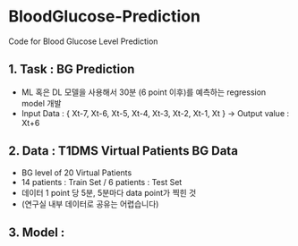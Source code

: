 # BloodGlucose-Prediction
Code for Blood Glucose Level Prediction


## 1. Task : BG Prediction
- ML 혹은 DL 모델을 사용해서 30분 (6 point 이후)를 예측하는 regression model 개발
- Input Data : { Xt-7, Xt-6, Xt-5, Xt-4, Xt-3, Xt-2, Xt-1, Xt } -> Output value : Xt+6


## 2. Data : T1DMS Virtual Patients BG Data
- BG level of 20 Virtual Patients 
- 14 patients : Train Set / 6 patients : Test Set
- 데이터 1 point 당 5분, 5분마다 data point가 찍힌 것
- (연구실 내부 데이터로 공유는 어렵습니다)

## 3. Model : 







